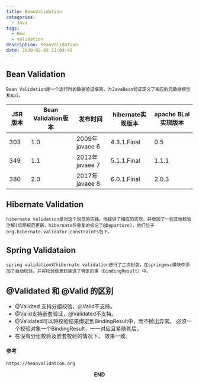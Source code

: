 ```yaml
---
title: BeanValidation
categories:
  - Java
tags:
  - How
  - validation
description: BeanValidation
date: 2020-02-05 11:04:49
---
```


## Bean Validation
	Bean Validation是一个运行时的数据验证框架，为JavaBean验证定义了相应的元数据模型和Api。
|JSR版本|Bean Validation版本|发布时间|hibernate实现版本|apache BLal实现版本|
|-|-|-|-|-|
|303|1.0|2009年javaee 6|4.3.1.Final|0.5|
|349|1.1|2013年javaee 7|5.1.1.Final|1.1.1|
|380|2.0|2017年javaee 8|6.0.1.Final|2.0.3|

## Hibernate Validation
	hibernate validation是对这个规范的实践，他提供了相应的实现，并增加了一些其他校验注解(后期规范更新，hibernate将重复的标记了@Departure)，他们位于org.hibernate.validator.constraints包下。
## Spring Validataion
	spring validation对hibernate validation进行了二次封装，在springmvc模块中添加了自动校验，并将校验信息封装进了特定的类（BindingResult）中。
## @Validated 和 @Valid 的区别
- @Validted 支持分组校验，@Valid不支持。
- @Valid支持嵌套验证，@Validated不支持。
- @Validated可以将校验结果绑定到BindingResult中，而不抛出异常。
	必须一个校验对象一个BindingResult，一一对应且紧随其后。
- 在没有分组校验及嵌套校验的情况下， 效果一致。

#### 参考
	https://beanvalidation.org

<p style="text-align: center"><strong>END</strong></p>
